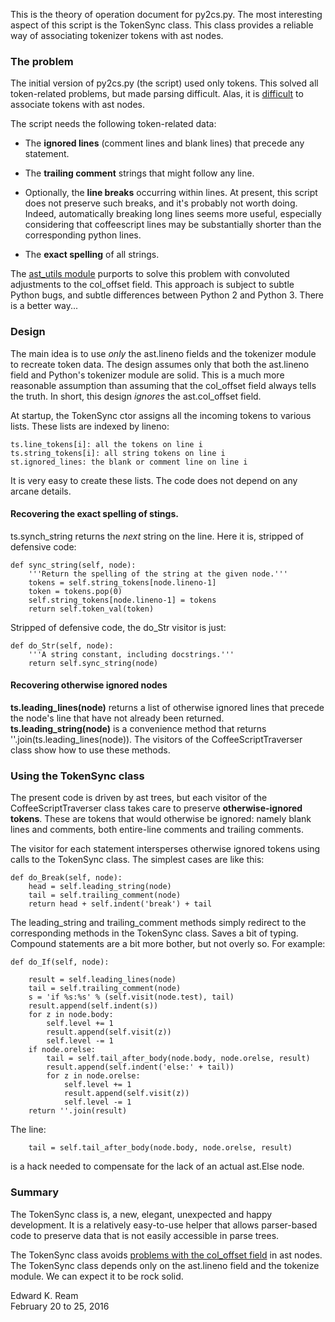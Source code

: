 
This is the theory of operation document for py2cs.py. The most interesting aspect of this script is the TokenSync class. This class provides a reliable way of associating tokenizer tokens with ast nodes.


### The problem

The initial version of py2cs.py (the script) used only tokens. This solved all token-related problems, but made parsing difficult. Alas, it is [difficult](http://stackoverflow.com/questions/16748029/how-to-get-source-corresponding-to-a-python-ast-node) to associate tokens with ast nodes.

The script needs the following token-related data:

- The **ignored lines** (comment lines and blank lines) that precede any statement.

- The **trailing comment** strings that might follow any line.

- Optionally, the **line breaks** occurring within lines. At present, this script does not preserve such breaks, and it's probably not worth doing. Indeed, automatically breaking long lines seems more useful, especially considering that coffeescript lines may be substantially shorter than the corresponding python lines.

- The **exact spelling** of all strings.

The [ast_utils module](
https://bitbucket.org/plas/thonny/src/3b71fda7ac0b66d5c475f7a668ffbdc7ae48c2b5/thonny/ast_utils.py?at=master) purports to solve this problem with convoluted adjustments to the col_offset field. This approach is subject to subtle Python bugs, and subtle differences between Python 2 and Python 3. There is a better way...

### Design

The main idea is to use *only* the ast.lineno fields and the tokenizer module to recreate token data. The design assumes only that both the ast.lineno field and Python's tokenizer module are solid. This is a much more reasonable assumption than assuming that the col_offset field always tells the truth. In short, this design *ignores* the ast.col_offset field.

At startup, the TokenSync ctor assigns all the incoming tokens to various lists.  These lists are indexed by lineno:

    ts.line_tokens[i]: all the tokens on line i
    ts.string_tokens[i]: all string tokens on line i
    st.ignored_lines: the blank or comment line on line i
    
It is very easy to create these lists. The code does not depend on any arcane details.

#### Recovering the exact spelling of stings.

ts.synch_string returns the *next* string on the line. Here it is, stripped of defensive code:

    def sync_string(self, node):
        '''Return the spelling of the string at the given node.'''
        tokens = self.string_tokens[node.lineno-1]
        token = tokens.pop(0)
        self.string_tokens[node.lineno-1] = tokens
        return self.token_val(token)
       
Stripped of defensive code, the do_Str visitor is just:

    def do_Str(self, node):
        '''A string constant, including docstrings.'''
        return self.sync_string(node)
        
#### Recovering otherwise ignored nodes

**ts.leading_lines(node)** returns a list of otherwise ignored lines that
precede the node's line that have not already been returned.
**ts.leading_string(node)** is a convenience method that returns ''.join(ts.leading_lines(node)). The visitors of the CoffeeScriptTraverser class show how to use these methods.

### Using the TokenSync class

The present code is driven by ast trees, but each visitor of the CoffeeScriptTraverser class takes care to preserve **otherwise-ignored tokens**. These are tokens that would otherwise be ignored: namely blank lines and comments, both entire-line comments and trailing comments.

The visitor for each statement intersperses otherwise ignored tokens using calls to the TokenSync class.  The simplest cases are like this:

    def do_Break(self, node):
        head = self.leading_string(node)
        tail = self.trailing_comment(node)
        return head + self.indent('break') + tail

The leading_string and trailing_comment methods simply redirect to the corresponding methods in the TokenSync class.  Saves a bit of typing. Compound statements are a bit more bother, but not overly so. For example:

    def do_If(self, node):
   
        result = self.leading_lines(node)
        tail = self.trailing_comment(node)
        s = 'if %s:%s' % (self.visit(node.test), tail)
        result.append(self.indent(s))
        for z in node.body:
            self.level += 1
            result.append(self.visit(z))
            self.level -= 1
        if node.orelse:
            tail = self.tail_after_body(node.body, node.orelse, result)
            result.append(self.indent('else:' + tail))
            for z in node.orelse:
                self.level += 1
                result.append(self.visit(z))
                self.level -= 1
        return ''.join(result)

The line:

        tail = self.tail_after_body(node.body, node.orelse, result)

is a hack needed to compensate for the lack of an actual ast.Else node.

### Summary

The TokenSync class is, a new, elegant, unexpected and happy development. It is a relatively easy-to-use helper that allows parser-based code to preserve data that is not easily accessible in parse trees.

The TokenSync class avoids [problems with the col_offset field](
http://stackoverflow.com/questions/16748029/how-to-get-source-corresponding-to-a-python-ast-node) in ast nodes. The TokenSync class depends only on the ast.lineno field and the tokenize module. We can expect it to be rock solid.

Edward K. Ream  
February 20 to 25, 2016



